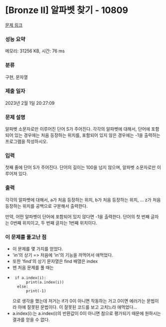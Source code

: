 # [Bronze II] 알파벳 찾기 - 10809 

[문제 링크](https://www.acmicpc.net/problem/10809) 

### 성능 요약

메모리: 31256 KB, 시간: 76 ms

### 분류

구현, 문자열

### 제출 일자

2023년 2월 1일 20:27:09

### 문제 설명

<p>알파벳 소문자로만 이루어진 단어 S가 주어진다. 각각의 알파벳에 대해서, 단어에 포함되어 있는 경우에는 처음 등장하는 위치를, 포함되어 있지 않은 경우에는 -1을 출력하는 프로그램을 작성하시오.</p>

### 입력 

 <p>첫째 줄에 단어 S가 주어진다. 단어의 길이는 100을 넘지 않으며, 알파벳 소문자로만 이루어져 있다.</p>

### 출력 

 <p>각각의 알파벳에 대해서, a가 처음 등장하는 위치, b가 처음 등장하는 위치, ... z가 처음 등장하는 위치를 공백으로 구분해서 출력한다.</p>

<p>만약, 어떤 알파벳이 단어에 포함되어 있지 않다면 -1을 출력한다. 단어의 첫 번째 글자는 0번째 위치이고, 두 번째 글자는 1번째 위치이다.</p>


### 이 문제를 풀고난 점
* 이 문제를 몇 가지를 얻었다.
* 'in'의 상기 => 처음에 'in'의 기능을 까먹어서 애먹었다.
* 또한 'find'의 상기 문자열은 find 배열은 index
* 맨 처음 문제를 풀 때는
* ```pyton
   if a.index(i):
        print(a.index(i))
    else:
        print(-1)
  ```
  으로 생각을 했는데 저거는 if가 0이 아니면 작동하는 거고 0이면 에러가는 문법이라 아예 잘못된 문법이다. 이 잘못된 코드를 보고 고치느라 애먹었다...
* a.index(i):는 a.index(i)의 반환값이 0이 아니면 참으로 평가되기 때문에 원하시는 결과를 얻을 수 없다.
